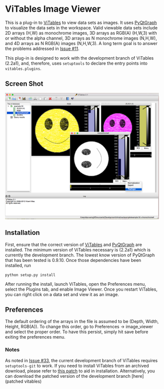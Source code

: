 ViTables Image Viewer
=====================

This is a plug-in to [ViTables] to view data sets as images.  It uses
[PyQtGraph] to visualize the data sets in the workspace.  Valid viewable
data sets include 2D arrays (H,W) as monochrome images, 3D arrays as
RGB(A) (H,W,3) with or without the alpha channel, 3D arrays as N
monochrome images (N,H,W), and 4D arrays as N RGB(A) images (N,H,W,3).
A long term goal is to answer the problems addressed in [Issue #11].

This plug-in is designed to work with the development branch of ViTables
(2.2a1), and, therefore, uses `setuptools` to declare the entry points
into `vitables.plugins`.

Screen Shot
-----------

![Viewing example/example.h5](example/screen_shot_20150521T140720.png)


Installation
------------

First, ensure that the correct version of [ViTables] and [PyQtGraph] are
installed.  The minimum version of ViTables necessary is (2.2a1) which
is currently the development branch.  The lowest know version of
PyQtGraph that has been tested is 0.9.10.  Once those dependencies have
been installed, run

    python setup.py install

After running the install, launch ViTables, open the Preferences menu,
select the Plugins tab, and enable Image Viewer.  Once you restart
ViTables, you can right click on a data set and view it as an image.

Preferences
-----------

The default ordering of the arrays in the file is assumed to be (Depth,
Width, Height, RGB(A)).  To change this order, go to Preferences ->
image_viewer and select the proper order.  To have this persist, simply
hit save before exiting the preferences menu.

### Notes ###

As noted in [Issue #33], the current development branch of ViTables
requires `setuptools-git` to work.  If you need to install ViTables from
an archived download, please refer to [this patch] to aid in
installation.  Alternatively, you can download the patched version of
the development branch [here](patched vitables)

[ViTables]: http://vitables.org
[PyQtGraph]: http://www.pyqtgraph.org
[Issue #11]: https://github.com/uvemas/ViTables/issues/11
[Issue #33]: https://github.com/uvemas/ViTables/issues/33
[this patch]: https://github.com/kprussing/ViTables/commit/9ca932dc862704b30b7f49c997a35385cf59235c
[patched vitables]: https://github.com/kprussing/ViTables/tree/install_fix


